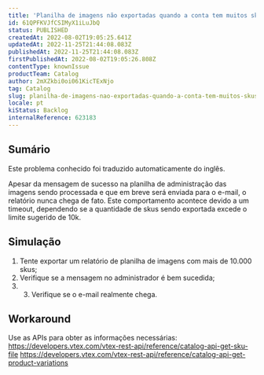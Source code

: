 ```yaml
---
title: 'Planilha de imagens não exportadas quando a conta tem muitos skus'
id: 61QPFKVJfCSIMyX1iLuJbQ
status: PUBLISHED
createdAt: 2022-08-02T19:05:25.641Z
updatedAt: 2022-11-25T21:44:08.083Z
publishedAt: 2022-11-25T21:44:08.083Z
firstPublishedAt: 2022-08-02T19:05:26.808Z
contentType: knownIssue
productTeam: Catalog
author: 2mXZkbi0oi061KicTExNjo
tag: Catalog
slug: planilha-de-imagens-nao-exportadas-quando-a-conta-tem-muitos-skus
locale: pt
kiStatus: Backlog
internalReference: 623183
---
```


## Sumário

<div class="alert alert-info">
  <p>Este problema conhecido foi traduzido automaticamente do inglês.</p>
</div>


Apesar da mensagem de sucesso na planilha de administração das imagens sendo processada e que em breve será enviada para o e-mail, o relatório nunca chega de fato.
Este comportamento acontece devido a um timeout, dependendo se a quantidade de skus sendo exportada excede o limite sugerido de 10k.



## Simulação



1. Tente exportar um relatório de planilha de imagens com mais de 10.000 skus;
2. Verifique se a mensagem no administrador é bem sucedida;
3. 3. Verifique se o e-mail realmente chega.



## Workaround


Use as APIs para obter as informações necessárias:
https://developers.vtex.com/vtex-rest-api/reference/catalog-api-get-sku-file
https://developers.vtex.com/vtex-rest-api/reference/catalog-api-get-product-variations

